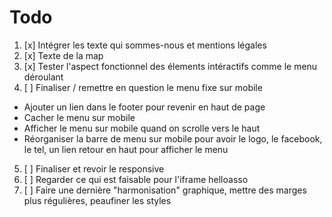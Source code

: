 # Todo

1. [x] Intégrer les texte qui sommes-nous et mentions légales
2. [x] Texte de la map
3. [x] Tester l'aspect fonctionnel des élements intéractifs comme le menu déroulant
4. [ ] Finaliser / remettre en question le menu fixe sur mobile
  - Ajouter un lien dans le footer pour revenir en haut de page
  - Cacher le menu sur mobile
  - Afficher le menu sur mobile quand on scrolle vers le haut
  - Réorganiser la barre de menu sur mobile pour avoir le logo, le facebook, le tel, un lien retour en haut pour afficher le menu
5. [ ] Finaliser et revoir le responsive
6. [ ] Regarder ce qui est faisable pour l'iframe helloasso
7. [ ] Faire une dernière "harmonisation" graphique, mettre des marges plus régulières, peaufiner les styles
